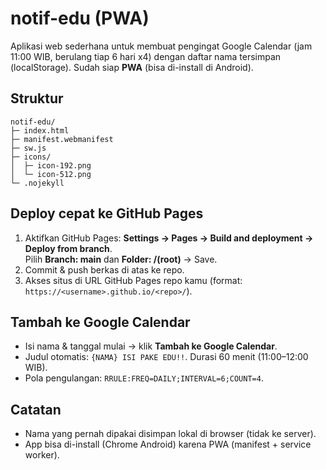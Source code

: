 # notif-edu (PWA)

Aplikasi web sederhana untuk membuat pengingat Google Calendar (jam 11:00 WIB, berulang tiap 6 hari x4) dengan daftar nama tersimpan (localStorage). Sudah siap **PWA** (bisa di-install di Android).

## Struktur
```
notif-edu/
├─ index.html
├─ manifest.webmanifest
├─ sw.js
├─ icons/
│  ├─ icon-192.png
│  └─ icon-512.png
└─ .nojekyll
```

## Deploy cepat ke GitHub Pages
1. Aktifkan GitHub Pages: **Settings → Pages → Build and deployment → Deploy from branch**.  
   Pilih **Branch: main** dan **Folder: /(root)** → Save.
2. Commit & push berkas di atas ke repo.
3. Akses situs di URL GitHub Pages repo kamu (format: `https://<username>.github.io/<repo>/`).

## Tambah ke Google Calendar
- Isi nama & tanggal mulai → klik **Tambah ke Google Calendar**.  
- Judul otomatis: `{NAMA} ISI PAKE EDU!!`. Durasi 60 menit (11:00–12:00 WIB).  
- Pola pengulangan: `RRULE:FREQ=DAILY;INTERVAL=6;COUNT=4`.

## Catatan
- Nama yang pernah dipakai disimpan lokal di browser (tidak ke server).
- App bisa di-install (Chrome Android) karena PWA (manifest + service worker).
